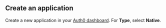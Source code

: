 ## Create an application

Create a new application in your <a href="${manage_url}/#/application" target="_blank" rel="noreferrer">Auth0 dashboard</a>. For **Type**, select **Native**.